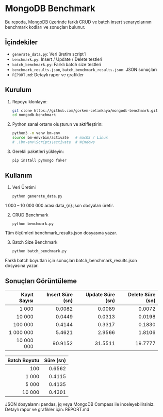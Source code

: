 # MongoDB Benchmark

Bu repoda, MongoDB üzerinde farklı CRUD ve batch insert senaryolarının benchmark kodları ve sonuçları bulunur.

## İçindekiler
- `generate_data.py`: Veri üretim script’i  
- `benchmark.py`: Insert / Update / Delete testleri  
- `batch_benchmark.py`: Farklı batch size testleri  
- `benchmark_results.json`, `batch_benchmark_results.json`: JSON sonuçları  
- `REPORT.md`: Detaylı rapor ve grafikler

## Kurulum

1. Repoyu klonlayın:
     ```bash
   git clone https://github.com/gorkem-cetinkaya/mongodb-benchmark.git
   cd mongodb-benchmark
   ```

2. Python sanal ortamı oluşturun ve aktifleştirin:
   ```bash
   python3 -m venv bm-env
   source bm-env/bin/activate   # macOS / Linux
   # .\bm-env\Scripts\activate  # Windows
   ```
   
3. Gerekli paketleri yükleyin:
   ```bash
   pip install pymongo faker
   ```

## Kullanım

1. Veri Üretimi
   ```bash
   python generate_data.py
   ```
1 000 – 10 000 000 arası data_{n}.json dosyaları üretir.

2. CRUD Benchmark
   ```bash
   python benchmark.py
   ```
Tüm ölçümleri benchmark_results.json dosyasına yazar.

3. Batch Size Benchmark
   ```bash
   python batch_benchmark.py
   ```
Farklı batch boyutları için sonuçları batch_benchmark_results.json dosyasına yazar.

## Sonuçları Görüntüleme

| Kayıt Sayısı | Insert Süre (sn) | Update Süre (sn) | Delete Süre (sn) |
| -----------: | ---------------: | ---------------: | ---------------: |
|        1 000 |           0.0082 |           0.0089 |           0.0072 |
|       10 000 |           0.0449 |           0.0313 |           0.0198 |
|      100 000 |           0.4144 |           0.3317 |           0.1830 |
|    1 000 000 |           5.4621 |           2.9566 |           1.8106 |
|   10 000 000 |          90.9152 |          31.5511 |          19.7777 |

| Batch Boyutu | Süre (sn) |
| -----------: | --------: |
|          100 |    0.6562 |
|        1 000 |    0.4115 |
|        5 000 |    0.4135 |
|       10 000 |    0.4301 |

JSON dosyalarını pandas, jq veya MongoDB Compass ile inceleyebilirsiniz.
Detaylı rapor ve grafikler için: REPORT.md



